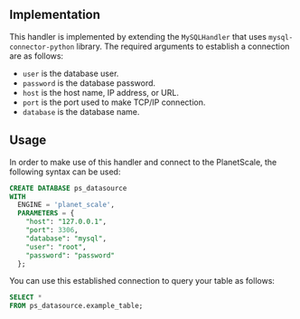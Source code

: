 ## Implementation

This handler is implemented by extending the `MySQLHandler` that uses `mysql-connector-python` library. 
The required arguments to establish a connection are as follows:

* `user` is the database user.
* `password` is the database password.
* `host` is the host name, IP address, or URL.
* `port` is the port used to make TCP/IP connection.
* `database` is the database name.


## Usage

In order to make use of this handler and connect to the PlanetScale, the following syntax can be used:

```sql
CREATE DATABASE ps_datasource
WITH
  ENGINE = 'planet_scale',
  PARAMETERS = {
    "host": "127.0.0.1",
    "port": 3306,
    "database": "mysql",
    "user": "root",
    "password": "password"
  };
```

You can use this established connection to query your table as follows:

```sql
SELECT *
FROM ps_datasource.example_table;
```
